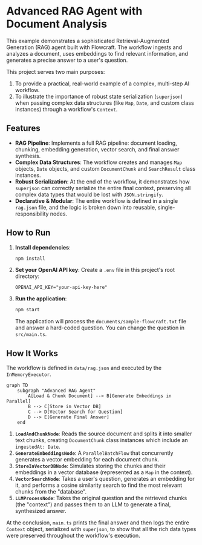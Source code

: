 # Advanced RAG Agent with Document Analysis

This example demonstrates a sophisticated Retrieval-Augmented Generation (RAG) agent built with Flowcraft. The workflow ingests and analyzes a document, uses embeddings to find relevant information, and generates a precise answer to a user's question.

This project serves two main purposes:

1. To provide a practical, real-world example of a complex, multi-step AI workflow.
2. To illustrate the importance of robust state serialization (`superjson`) when passing complex data structures (like `Map`, `Date`, and custom class instances) through a workflow's `Context`.

## Features

- **RAG Pipeline**: Implements a full RAG pipeline: document loading, chunking, embedding generation, vector search, and final answer synthesis.
- **Complex Data Structures**: The workflow creates and manages `Map` objects, `Date` objects, and custom `DocumentChunk` and `SearchResult` class instances.
- **Robust Serialization**: At the end of the workflow, it demonstrates how `superjson` can correctly serialize the entire final context, preserving all complex data types that would be lost with `JSON.stringify`.
- **Declarative & Modular**: The entire workflow is defined in a single `rag.json` file, and the logic is broken down into reusable, single-responsibility nodes.

## How to Run

1. **Install dependencies**:

    ```bash
    npm install
    ```

2. **Set your OpenAI API key**:
    Create a `.env` file in this project's root directory:

    ```
    OPENAI_API_KEY="your-api-key-here"
    ```

3. **Run the application**:

    ```bash
    npm start
    ```

    The application will process the `documents/sample-flowcraft.txt` file and answer a hard-coded question. You can change the question in `src/main.ts`.

## How It Works

The workflow is defined in `data/rag.json` and executed by the `InMemoryExecutor`.

```mermaid
graph TD
    subgraph "Advanced RAG Agent"
        A[Load & Chunk Document] --> B[Generate Embeddings in Parallel]
        B --> C[Store in Vector DB]
        C --> D[Vector Search for Question]
        D --> E[Generate Final Answer]
    end
```

1. **`LoadAndChunkNode`**: Reads the source document and splits it into smaller text chunks, creating `DocumentChunk` class instances which include an `ingestedAt: Date`.
2. **`GenerateEmbeddingsNode`**: A `ParallelBatchFlow` that concurrently generates a vector embedding for each document chunk.
3. **`StoreInVectorDBNode`**: Simulates storing the chunks and their embeddings in a vector database (represented as a `Map` in the context).
4. **`VectorSearchNode`**: Takes a user's question, generates an embedding for it, and performs a cosine similarity search to find the most relevant chunks from the "database".
5. **`LLMProcessNode`**: Takes the original question and the retrieved chunks (the "context") and passes them to an LLM to generate a final, synthesized answer.

At the conclusion, `main.ts` prints the final answer and then logs the entire `Context` object, serialized with `superjson`, to show that all the rich data types were preserved throughout the workflow's execution.
